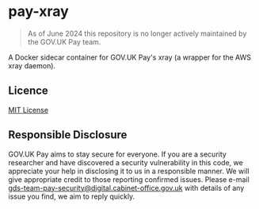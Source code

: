 pay-xray
========

> As of June 2024 this repository is no longer actively maintained by the GOV.UK Pay team.

A Docker sidecar container for GOV.UK Pay's xray (a wrapper for the AWS xray daemon).

Licence
-------
[MIT License](LICENCE)

Responsible Disclosure
----------------------
GOV.UK Pay aims to stay secure for everyone. If you are a security researcher and have discovered a security vulnerability in this code, we appreciate your help in disclosing it to us in a responsible manner. We will give appropriate credit to those reporting confirmed issues. Please e-mail gds-team-pay-security@digital.cabinet-office.gov.uk with details of any issue you find, we aim to reply quickly.
